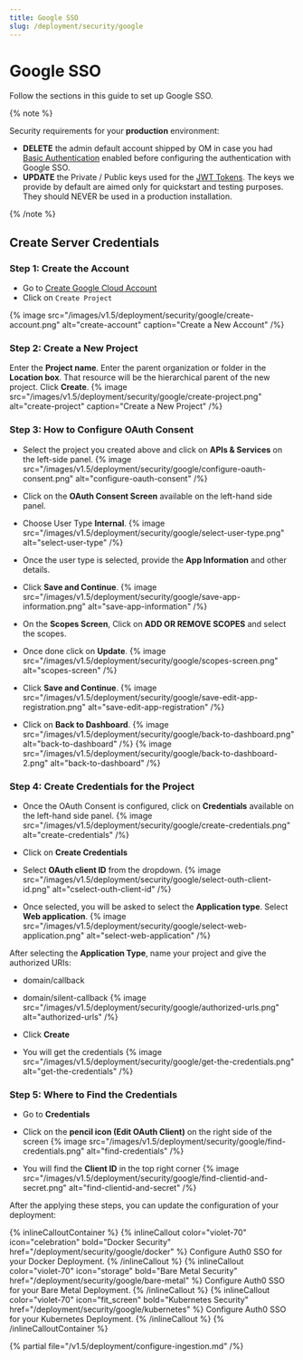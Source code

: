 ```yaml
---
title: Google SSO
slug: /deployment/security/google
---
```


# Google SSO

Follow the sections in this guide to set up Google SSO.

{% note %}

Security requirements for your **production** environment:
- **DELETE** the admin default account shipped by OM in case you had [Basic Authentication](/deployment/security/basic-auth)
  enabled before configuring the authentication with Google SSO.
- **UPDATE** the Private / Public keys used for the [JWT Tokens](/deployment/security/enable-jwt-tokens). The keys we provide
  by default are aimed only for quickstart and testing purposes. They should NEVER be used in a production installation.

{% /note %}

## Create Server Credentials

### Step 1: Create the Account
- Go to [Create Google Cloud Account](https://console.cloud.google.com/)
- Click on `Create Project`

{% image src="/images/v1.5/deployment/security/google/create-account.png" alt="create-account" caption="Create a New Account" /%}

### Step 2: Create a New Project
Enter the **Project name**.
Enter the parent organization or folder in the **Location box**. That resource will be the hierarchical parent of the new project.
Click **Create**.
{% image src="/images/v1.5/deployment/security/google/create-project.png" alt="create-project" caption="Create a New Project" /%}

### Step 3: How to Configure OAuth Consent
- Select the project you created above and click on **APIs & Services** on the left-side panel.
{% image src="/images/v1.5/deployment/security/google/configure-oauth-consent.png" alt="configure-oauth-consent" /%}

- Click on the **OAuth Consent Screen** available on the left-hand side panel.
- Choose User Type **Internal**.
{% image src="/images/v1.5/deployment/security/google/select-user-type.png" alt="select-user-type" /%}

- Once the user type is selected, provide the **App Information** and other details.
- Click **Save and Continue**.
{% image src="/images/v1.5/deployment/security/google/save-app-information.png" alt="save-app-information" /%}

- On the **Scopes Screen**, Click on **ADD OR REMOVE SCOPES** and select the scopes.
- Once done click on **Update**.
{% image src="/images/v1.5/deployment/security/google/scopes-screen.png" alt="scopes-screen" /%}

- Click **Save and Continue**.
{% image src="/images/v1.5/deployment/security/google/save-edit-app-registration.png" alt="save-edit-app-registration" /%}

- Click on **Back to Dashboard**.
{% image src="/images/v1.5/deployment/security/google/back-to-dashboard.png" alt="back-to-dashboard" /%}
{% image src="/images/v1.5/deployment/security/google/back-to-dashboard-2.png" alt="back-to-dashboard" /%}

### Step 4: Create Credentials for the Project
- Once the OAuth Consent is configured, click on **Credentials** available on the left-hand side panel.
{% image src="/images/v1.5/deployment/security/google/create-credentials.png" alt="create-credentials" /%}

- Click on **Create Credentials**
- Select **OAuth client ID** from the dropdown.
{% image src="/images/v1.5/deployment/security/google/select-outh-client-id.png" alt="cselect-outh-client-id" /%}

- Once selected, you will be asked to select the **Application type**. Select **Web application**.
{% image src="/images/v1.5/deployment/security/google/select-web-application.png" alt="select-web-application" /%}

After selecting the **Application Type**, name your project and give the authorized URIs:
  - domain/callback
  - domain/silent-callback
{% image src="/images/v1.5/deployment/security/google/authorized-urls.png" alt="authorized-urls" /%}

- Click **Create**
- You will get the credentials
{% image src="/images/v1.5/deployment/security/google/get-the-credentials.png" alt="get-the-credentials" /%}

### Step 5: Where to Find the Credentials
- Go to **Credentials**
- Click on the **pencil icon (Edit OAuth Client)** on the right side of the screen
{% image src="/images/v1.5/deployment/security/google/find-credentials.png" alt="find-credentials" /%}

- You will find the **Client ID** in the top right corner
{% image src="/images/v1.5/deployment/security/google/find-clientid-and-secret.png" alt="find-clientid-and-secret" /%}

After the applying these steps, you can update the configuration of your deployment:

{% inlineCalloutContainer %}
  {% inlineCallout
    color="violet-70"
    icon="celebration"
    bold="Docker Security"
    href="/deployment/security/google/docker" %}
    Configure Auth0 SSO for your Docker Deployment.
  {% /inlineCallout %}
  {% inlineCallout
    color="violet-70"
    icon="storage"
    bold="Bare Metal Security"
    href="/deployment/security/google/bare-metal" %}
    Configure Auth0 SSO for your Bare Metal Deployment.
  {% /inlineCallout %}
  {% inlineCallout
    color="violet-70"
    icon="fit_screen"
    bold="Kubernetes Security"
    href="/deployment/security/google/kubernetes" %}
    Configure Auth0 SSO for your Kubernetes Deployment.
  {% /inlineCallout %}
{% /inlineCalloutContainer %}

{% partial file="/v1.5/deployment/configure-ingestion.md" /%}
